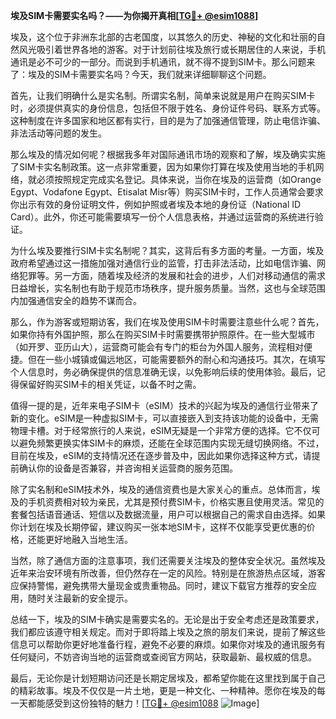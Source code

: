 **埃及SIM卡需要实名吗？——为你揭开真相[[TG💪+ @esim1088](https://t.me/s/esim1088)]**

埃及，这个位于非洲东北部的古老国度，以其悠久的历史、神秘的文化和壮丽的自然风光吸引着世界各地的游客。对于计划前往埃及旅行或长期居住的人来说，手机通讯是必不可少的一部分。而说到手机通讯，就不得不提到SIM卡。那么问题来了：埃及的SIM卡需要实名吗？今天，我们就来详细聊聊这个问题。

首先，让我们明确什么是实名制。所谓实名制，简单来说就是用户在购买SIM卡时，必须提供真实的身份信息，包括但不限于姓名、身份证件号码、联系方式等。这种制度在许多国家和地区都有实行，目的是为了加强通信管理，防止电信诈骗、非法活动等问题的发生。

那么埃及的情况如何呢？根据我多年对国际通讯市场的观察和了解，埃及确实实施了SIM卡实名制政策。这一点非常重要，因为如果你打算在埃及使用当地的手机网络，就必须按照规定完成实名登记。具体来说，当你在埃及的运营商（如Orange Egypt、Vodafone Egypt、Etisalat Misr等）购买SIM卡时，工作人员通常会要求你出示有效的身份证明文件，例如护照或者埃及本地的身份证（National ID Card）。此外，你还可能需要填写一份个人信息表格，并通过运营商的系统进行验证。

为什么埃及要推行SIM卡实名制呢？其实，这背后有多方面的考量。一方面，埃及政府希望通过这一措施加强对通信行业的监管，打击非法活动，比如电信诈骗、网络犯罪等。另一方面，随着埃及经济的发展和社会的进步，人们对移动通信的需求日益增长，实名制也有助于规范市场秩序，提升服务质量。当然，这也与全球范围内加强通信安全的趋势不谋而合。

那么，作为游客或短期访客，我们在埃及使用SIM卡时需要注意些什么呢？首先，如果你持有外国护照，那么在购买SIM卡时需要携带护照原件。在一些大型城市（如开罗、亚历山大），运营商可能会有专门的柜台为外国人服务，流程相对便捷。但在一些小城镇或偏远地区，可能需要额外的耐心和沟通技巧。其次，在填写个人信息时，务必确保提供的信息准确无误，以免影响后续的使用体验。最后，记得保留好购买SIM卡的相关凭证，以备不时之需。

值得一提的是，近年来电子SIM卡（eSIM）技术的兴起为埃及的通信行业带来了新的变化。eSIM是一种虚拟SIM卡，可以直接嵌入到支持该功能的设备中，无需物理卡槽。对于经常旅行的人来说，eSIM无疑是一个非常方便的选择。它不仅可以避免频繁更换实体SIM卡的麻烦，还能在全球范围内实现无缝切换网络。不过，目前在埃及，eSIM的支持情况还在逐步普及中，因此如果你选择这种方式，请提前确认你的设备是否兼容，并咨询相关运营商的服务范围。

除了实名制和eSIM技术外，埃及的通信资费也是大家关心的重点。总体而言，埃及的手机资费相对较为亲民，尤其是预付费SIM卡，价格实惠且使用灵活。常见的套餐包括语音通话、短信以及数据流量，用户可以根据自己的需求自由选择。如果你计划在埃及长期停留，建议购买一张本地SIM卡，这样不仅能享受更优惠的价格，还能更好地融入当地生活。

当然，除了通信方面的注意事项，我们还需要关注埃及的整体安全状况。虽然埃及近年来治安环境有所改善，但仍然存在一定的风险。特别是在旅游热点区域，游客应保持警惕，避免携带大量现金或贵重物品。同时，建议下载官方推荐的安全应用，随时关注最新的安全提示。

总结一下，埃及的SIM卡确实是需要实名的。无论是出于安全考虑还是政策要求，我们都应该遵守相关规定。而对于即将踏上埃及之旅的朋友们来说，提前了解这些信息可以帮助你更好地准备行程，避免不必要的麻烦。如果你对埃及的通讯服务有任何疑问，不妨咨询当地的运营商或查阅官方网站，获取最新、最权威的信息。

最后，无论你是计划短期访问还是长期定居埃及，都希望你能在这里找到属于自己的精彩故事。埃及不仅仅是一片土地，更是一种文化、一种精神。愿你在埃及的每一天都能感受到这份独特的魅力！[[TG💪+ @esim1088](https://t.me/s/esim1088) ![Image](https://i.postimg.cc/4NQfJmqS/Snipaste-2025-05-13-00-14-12.png)]